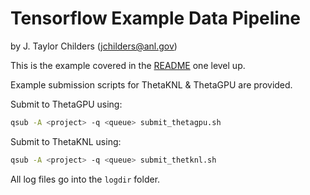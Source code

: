 # Tensorflow Example Data Pipeline
by J. Taylor Childers (jchilders@anl.gov)

This is the example covered in the [README](../README.md) one level up.

Example submission scripts for ThetaKNL & ThetaGPU are provided.

Submit to ThetaGPU using:
```bash
qsub -A <project> -q <queue> submit_thetagpu.sh
```

Submit to ThetaKNL using:
```bash
qsub -A <project> -q <queue> submit_thetknl.sh
```

All log files go into the `logdir` folder.
